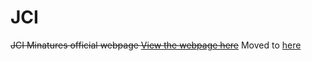 # JCI
~~JCI Minatures official webpage
[View the webpage here](https://a3therium.github.io/JCI/)~~
Moved to [here](https://github.com/jciminiatures/JCI-Website)
